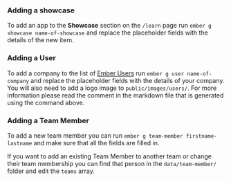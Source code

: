### Adding a showcase
To add an app to the **Showcase** section on the `/learn` page run `ember g showcase name-of-showcase` and replace the placeholder fields with the details of the new item.

### Adding a User
To add a company to the list of [Ember Users](https://emberjs.com/ember-users/) run `ember g user name-of-company` and replace the placeholder fields with the details of your company. You will also need to add a logo image to `public/images/users/`. For more information please read the comment in the markdown file that is generated using the command above.

### Adding a Team Member
To add a new team member you can run `ember g team-member firstname-lastname` and make sure that all the fields are filled in.

If you want to add an existing Team Member to another team or change their team membership you can find that person in the `data/team-member/` folder and edit the `teams` array.
